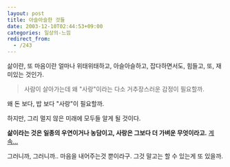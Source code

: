 ```yaml
---
layout: post
title: 아슬아슬한 것들
date: 2003-12-10T02:44:53+09:00
categories: 일상의-느낌
redirect_from:
  - /243
---
```


삶이란, 또 마음이란 얼마나 위태위태하고, 아슬아슬하고, 잡다하면서도, 힘들고, 또, 재미있는 것인가.

> 사람이 살아가는데 왜 "사랑"이라는 다소 거추장스러운 감정이 필요할까.

왜 돈 보다, 밥 보다 "사랑"이 필요할까.

하지만, 그리 멀지 않은 미래에 모두들 알게 될 것이다.

<b>삶이라는 것은 일종의 우연이거나 농담이고, 사랑은 그보다 더 가벼운 무엇이라고.</b> <a href="http://ggomong.cafe24.com/archives/000031.html" target=bb>계속...</a>

그러니까, 그러니까.. 마음을 내어주는것 뿐이라구. 그것 말고는 할 수 있는게 또 있을까.
